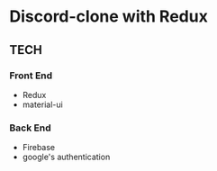 # Discord-clone with Redux

## TECH

### Front End

- Redux
- material-ui

### Back End

- Firebase
- google's authentication
